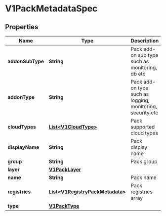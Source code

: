# V1PackMetadataSpec

## Properties
Name | Type | Description | Notes
------------ | ------------- | ------------- | -------------
**addonSubType** | **String** | Pack add-on sub type such as monitoring, db etc |  [optional]
**addonType** | **String** | Pack add-on type such as logging, monitoring, security etc |  [optional]
**cloudTypes** | [**List&lt;V1CloudType&gt;**](V1CloudType.md) | Pack supported cloud types |  [optional]
**displayName** | **String** | Pack display name |  [optional]
**group** | **String** | Pack group |  [optional]
**layer** | [**V1PackLayer**](V1PackLayer.md) |  |  [optional]
**name** | **String** | Pack name |  [optional]
**registries** | [**List&lt;V1RegistryPackMetadata&gt;**](V1RegistryPackMetadata.md) | Pack registries array |  [optional]
**type** | [**V1PackType**](V1PackType.md) |  |  [optional]
